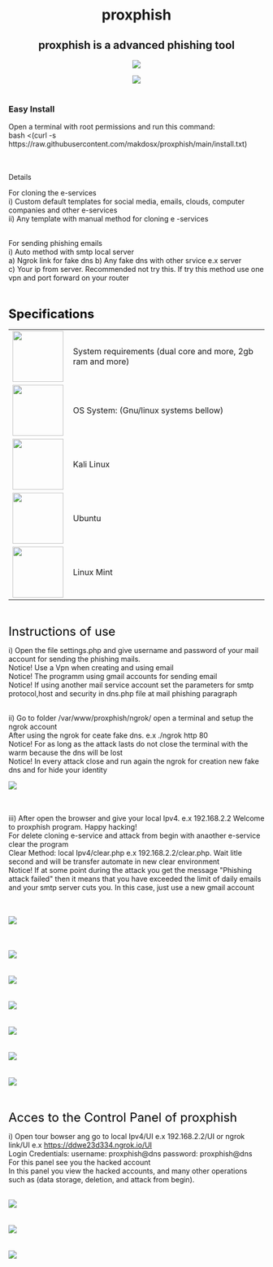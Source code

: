 <h1 align="center"> proxphish </>


<h2 align="center">
proxphish is a advanced phishing tool 
</h2>

  
<p align="center">
<img src="css/screenshots/wallpaper.png">  </br>
</p>

 <p align="center">
  <img src="css/screenshots/caution.png"> </br></br>
 </p>
 
<h3> Easy Install </h3> 
Open a terminal with root permissions and run this command: </br> 
bash <(curl -s https://raw.githubusercontent.com/makdosx/proxphish/main/install.txt) </br></br></br>


Details </br>

For cloning the e-services </br>
i) Custom default templates for social media, emails, clouds, computer companies and other e-services </br>
ii) Any template with manual method for cloning e -services </br></br>

For sending phishing emails </br>
i) Auto method with smtp local server </br>
   a) Ngrok link for fake dns </b>
   b) Any fake dns with other srvice e.x server </br>
   c) Your ip from server. Recommended not try this. If try this method use one vpn and port forward on your router </br></br></br>
 
   
   
 <font color='black' size='5'> <b> Specifications </b> </font> <br/>
 
  <table>
 
  <tr>
     <td> <img width="100" height="100" src="css/screenshots/system_requirements.png"> </td>
  <td> System requirements (dual core and more, 2gb ram and more) </td>
   </tr>
   
  <tr>
   <td> <img align="left" width="100" height="100" src="css/screenshots/os.jpg"> </td>
   <td>  OS System: (Gnu/linux systems bellow) </td>
  </tr>
  
 <tr>
  <td> <img width="100" height="100" src="css/screenshots/kali-linux.jpg"> </td>
  <td> Kali Linux </td>
 </tr>
     
 <tr>
  <td> <img width="100" height="100" src="css/screenshots/ubuntu.jpg"> </td>
  <td> Ubuntu </td>
 </tr>

<tr>
 <td> <img width="100" height="100" src="css/screenshots/linux-mint.jpg"> </td>
 <td> Linux Mint </td>
</tr>

</table> </br</br></br>



<font color='black' size='5'> Instructions of use </font>


i) Open the file settings.php and give username and password of your mail account for sending the phishing mails. </br>
   Notice! Use a Vpn when creating and using email </br>
   Notice! The programm using gmail accounts for sending email </br>
   Notice! If using another mail service account set the parameters for smtp protocol,host and security in dns.php file at mail phishing paragraph </br> </br>
   
  
ii) Go to folder /var/www/proxphish/ngrok/ open a terminal and setup the ngrok account </br>
    After using the ngrok for ceate fake dns. e.x ./ngrok http 80 </br>
    Notice! For as long as the attack lasts do not close the terminal with the warm because the dns will be lost </br>
    Notice! In every attack close and run again the ngrok for creation new fake dns and for hide your identity </br>
    
    
  <img src="css/screenshots/sc0.png"> </br></br></br>
    
   
iii)  After open the browser and give your local Ipv4. e.x 192.168.2.2 Welcome to proxphish program. Happy hacking! </br>
      For delete cloning e-service and attack from begin with anaother e-service clear the program </br>
      Clear Method: local Ipv4/clear.php e.x 192.168.2.2/clear.php. Wait litle second and will be transfer automate in new clear environment </br>
      Notice! If at some point during the attack you get the message "Phishing attack failed" then it means that you have exceeded the limit of daily emails and                 your smtp server cuts you.
      In this case, just use a new gmail account</br></br></br>
    
    
  <img src="css/screenshots/sc1.png"> </br></br></br>  
  <img src="css/screenshots/sc2.png"> </br></br></br>
  <img src="css/screenshots/sc3.1.png"> </br></br></br>
  <img src="css/screenshots/sc4.png"> </br></br></br>
  <img src="css/screenshots/sc5.png"> </br></br></br>
  <img src="css/screenshots/sc6.png"> </br></br></br>
  <img src="css/screenshots/sc7.png"> </br></br></br>


<font color='black' size='5'> Acces to the Control Panel of proxphish </font>

i) Open tour bowser ang go to local Ipv4/UI e.x 192.168.2.2/UI or ngrok link/UI e.x https://ddwe23d334.ngrok.io/UI </br>
   Login Credentials: username: proxphish@dns password: proxphish@dns </br>
   For this panel see you the hacked account  </br>
   In this panel you view the hacked accounts, and many other operations such as (data storage, deletion, and attack from begin). </br></br>
   
 <img src="css/screenshots/sc8.png"> </br></br></br>
 <img src="css/screenshots/sc9.png"> </br></br></br>
 <img src="css/screenshots/sc10.png"> </br></br>


   
